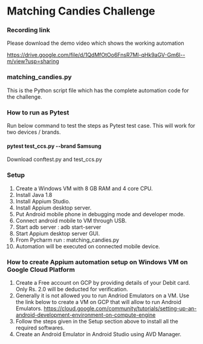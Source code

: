 # Matching Candies Challenge
### Recording link
Please download the demo video which shows the working automation

https://drive.google.com/file/d/1QdMfOtOo6FnsR7Ml-qHk9aGV-Gm6l--m/view?usp=sharing

### matching_candies.py
This is the Python script file which has the complete automation code for the challenge.

### How to run as Pytest
Run below command to test the steps as Pytest test case. This will work for two devices / brands.
#### pytest test_ccs.py --brand Samsung
Download conftest.py and test_ccs.py

### Setup
1. Create a Windows VM with 8 GB RAM and 4 core CPU.
2. Install Java 1.8
3. Install Appium Studio. 
4. Install Appium desktop server.
5. Put Android mobile phone in debugging mode and developer mode.
6. Connect android mobile to VM through USB.
7. Start adb server : adb start-server
8. Start Appium desktop server GUI.
9. From Pycharm run : matching_candies.py
10. Automation will be executed on connected mobile device.

### How to create Appium automation setup on Windows VM on Google Cloud Platform
  1. Create a Free account on GCP by providing details of your Debit card. Only Rs. 2.0 will be deducted for verification.
  2. Generally it is not allowed you to run Andriod Emulators on a VM. Use the link below to create a VM on GCP that will allow to run Android Emulators.
      https://cloud.google.com/community/tutorials/setting-up-an-android-development-environment-on-compute-engine
  3. Follow the steps given in the Setup section above to install all the required softwares.
  4. Create an Android Emulator in Android Studio using AVD Manager.


